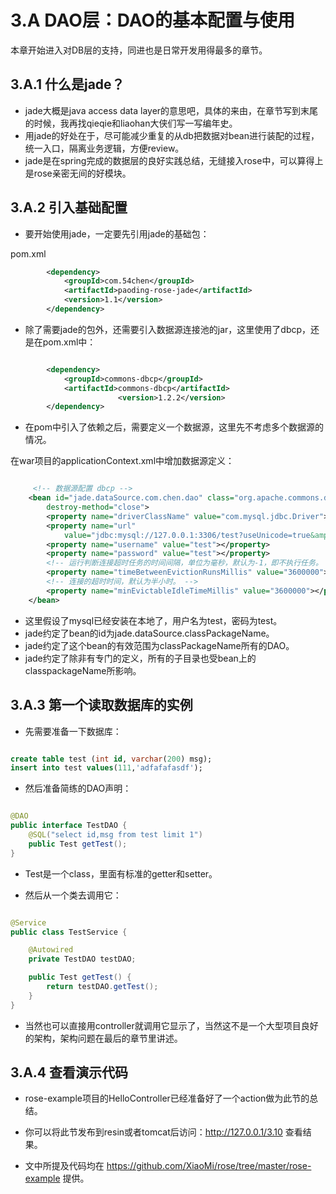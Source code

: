 3.A  DAO层：DAO的基本配置与使用
==================================

 本章开始进入对DB层的支持，同进也是日常开发用得最多的章节。

3.A.1 什么是jade？
-------------------

* jade大概是java access data layer的意思吧，具体的来由，在章节写到末尾的时候，我再找qieqie和liaohan大侠们写一写编年史。
* 用jade的好处在于，尽可能减少重复的从db把数据对bean进行装配的过程，统一入口，隔离业务逻辑，方便review。
* jade是在spring完成的数据层的良好实践总结，无缝接入rose中，可以算得上是rose亲密无间的好模块。

3.A.2 引入基础配置
-------------------

* 要开始使用jade，一定要先引用jade的基础包：

pom.xml

```xml
		<dependency>
			<groupId>com.54chen</groupId>
			<artifactId>paoding-rose-jade</artifactId>
			<version>1.1</version>
		</dependency>
```

* 除了需要jade的包外，还需要引入数据源连接池的jar，这里使用了dbcp，还是在pom.xml中：

```xml

		<dependency>
			<groupId>commons-dbcp</groupId>
			<artifactId>commons-dbcp</artifactId>
                        <version>1.2.2</version>
		</dependency>

```

* 在pom中引入了依赖之后，需要定义一个数据源，这里先不考虑多个数据源的情况。

在war项目的applicationContext.xml中增加数据源定义：

```xml

	 <!-- 数据源配置 dbcp -->
	<bean id="jade.dataSource.com.chen.dao" class="org.apache.commons.dbcp.BasicDataSource"
		destroy-method="close">
		<property name="driverClassName" value="com.mysql.jdbc.Driver"></property>
		<property name="url"
			value="jdbc:mysql://127.0.0.1:3306/test?useUnicode=true&amp;characterEncoding=utf-8"></property>
		<property name="username" value="test"></property>
		<property name="password" value="test"></property>
		<!-- 运行判断连接超时任务的时间间隔，单位为毫秒，默认为-1，即不执行任务。 -->
		<property name="timeBetweenEvictionRunsMillis" value="3600000"></property>
		<!-- 连接的超时时间，默认为半小时。 -->
		<property name="minEvictableIdleTimeMillis" value="3600000"></property>
	</bean> 

```

* 这里假设了mysql已经安装在本地了，用户名为test，密码为test。
* jade约定了bean的id为jade.dataSource.classPackageName。
* jade约定了这个bean的有效范围为classPackageName所有的DAO。
* jade约定了除非有专门的定义，所有的子目录也受bean上的classpackageName所影响。

3.A.3 第一个读取数据库的实例
-----------------------------

* 先需要准备一下数据库：

```sql

create table test (int id, varchar(200) msg);
insert into test values(111,'adfafafasdf');

```

* 然后准备简练的DAO声明：

```java

@DAO
public interface TestDAO {
    @SQL("select id,msg from test limit 1")
    public Test getTest();
}


```

* Test是一个class，里面有标准的getter和setter。

* 然后从一个类去调用它：

```java

@Service
public class TestService {

    @Autowired
    private TestDAO testDAO;

    public Test getTest() {
        return testDAO.getTest();
    }
}

```

* 当然也可以直接用controller就调用它显示了，当然这不是一个大型项目良好的架构，架构问题在最后的章节里讲述。

3.A.4 查看演示代码
-------------------

* rose-example项目的HelloController已经准备好了一个action做为此节的总结。
* 你可以将此节发布到resin或者tomcat后访问：http://127.0.0.1/3.10 查看结果。


* 文中所提及代码均在 https://github.com/XiaoMi/rose/tree/master/rose-example 提供。
